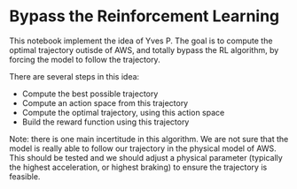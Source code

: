 # Bypass the Reinforcement Learning

This notebook implement the idea of Yves P.
The goal is to compute the optimal trajectory outisde of AWS, and totally bypass the RL algorithm, by forcing the model to follow the trajectory.

There are several steps in this idea: 
 - Compute the best possible trajectory 
 - Compute an action space from this trajectory
 - Compute the optimal trajectory, using this action space
 - Build the reward function using this trajectory

Note: there is one main incertitude in this algorithm. We are not sure that the model is really able to follow our trajectory in the physical model of AWS.
This should be tested and we should adjust a physical parameter (typically the highest acceleration, or highest braking) to ensure the trajectory is feasible.